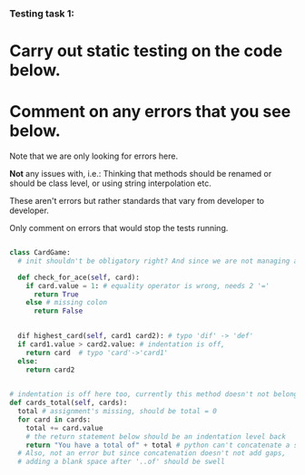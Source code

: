 ### Testing task 1:

# Carry out static testing on the code below.
# Comment on any errors that you see below.

Note that we are only looking for errors here.

**Not** any issues with, i.e.: 
Thinking that methods should be renamed or should be class level, or using string interpolation etc. 

These aren't errors but rather standards that vary from developer to developer. 

Only comment on errors that would stop the tests running.

```python

class CardGame:
  # init shouldn't be obligatory right? And since we are not managing a state in this class, I suppose that the missing __init__ is not an error

  def check_for_ace(self, card):
    if card.value = 1: # equality operator is wrong, needs 2 '='
      return True
    else # missing colon
      return False
   

  dif highest_card(self, card1 card2): # typo 'dif' -> 'def'
  if card1.value > card2.value: # indentation is off, 
    return card  # typo 'card'->'card1'
  else:
    return card2
  

# indentation is off here too, currently this method doesn't not belong to the class
def cards_total(self, cards):
  total # assignment's missing, should be total = 0
  for card in cards:
    total += card.value
    # the return statement below should be an indentation level back
    return "You have a total of" + total # python can't concatenate a string and a number. both should be strings. solution: ... + str(total)
  # Also, not an error but since concatenation doesn't not add gaps,
  # adding a blank space after '..of' should be swell
```
